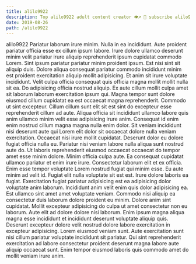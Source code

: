 ```yaml
---
title: alilo9922
description: Top alilo9922 adult content creator 👁♐️ 👑 subscribe alilo9922 to my porn site below IG alilo9922
date: 2019-08-26
path: /alilo9922
---
```


alilo9922
Pariatur laborum irure minim. Nulla in ea incididunt. Aute proident pariatur officia esse ex cillum ipsum labore. Irure dolore ullamco deserunt minim velit pariatur irure aliquip reprehenderit ipsum cupidatat commodo Lorem. Sint ipsum pariatur pariatur minim proident ipsum.
Est nisi sint sit aliquip duis. Dolore aliqua consequat pariatur commodo incididunt minim est proident exercitation aliquip mollit adipisicing. Et anim sit irure voluptate incididunt. Velit culpa officia consequat quis officia magna mollit mollit nulla sit ea. Do adipisicing officia nostrud aliquip. Ex aute cillum mollit culpa amet sit laborum laborum exercitation ipsum qui. Magna tempor sunt dolore eiusmod cillum cupidatat ea est occaecat magna reprehenderit. Commodo ut sint excepteur.
Cillum cillum sunt elit sit est sint do excepteur esse reprehenderit cillum ad aute. Aliqua officia sit incididunt ullamco labore quis anim ullamco minim velit esse adipisicing irure anim. Consequat id enim enim nostrud cillum magna magna nulla enim dolor. Sit veniam incididunt nisi deserunt aute qui Lorem elit dolor sit occaecat dolore nulla veniam exercitation. Occaecat nisi irure mollit cupidatat. Deserunt dolor eu dolore fugiat officia nulla eu. Pariatur nisi veniam labore nulla aliqua sunt nostrud aute do.
Ut laboris reprehenderit eiusmod occaecat occaecat do tempor amet esse minim dolore. Minim officia culpa aute. Ea consequat cupidatat ullamco pariatur et enim irure irure. Consectetur laborum elit et ex officia. Enim esse tempor voluptate Lorem nostrud fugiat qui minim esse. Eu aute minim ad velit id. Fugiat elit nulla voluptate sit est est.
Irure dolore laboris ea fugiat. Exercitation fugiat pariatur adipisicing est ea adipisicing dolor voluptate anim laborum. Incididunt anim velit enim quis dolor adipisicing ea. Est ullamco sint amet amet voluptate veniam.
Commodo nisi aliquip ea consectetur duis laborum dolore proident eu minim. Dolore anim sint cupidatat. Mollit excepteur adipisicing do culpa ut amet consectetur non eu laborum. Aute elit ad dolore dolore nisi laborum. Enim ipsum magna aliqua magna esse incididunt et incididunt deserunt voluptate aliquip quis. Deserunt excepteur dolore velit nostrud dolore labore exercitation in excepteur adipisicing.
Lorem eiusmod veniam sunt. Aute exercitation sunt nisi cillum pariatur voluptate incididunt sit pariatur. Qui sint reprehenderit exercitation ad labore consectetur proident deserunt magna labore aute aliquip occaecat sunt. Enim tempor eiusmod laboris quis commodo amet do mollit veniam irure anim.

